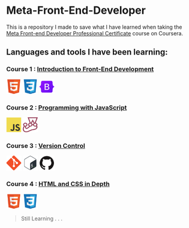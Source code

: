 # Meta-Front-End-Developer

This is a repository I made to save what I have learned when taking the [Meta Front-end Developer Professional Certificate](https://www.coursera.org/professional-certificates/meta-front-end-developer) course on Coursera.
 
 ## Languages and tools I have been learning:
### Course 1 : [Introduction to Front-End Development](/Course1_IntroToWebDev/)
 <p>
  <img src="https://github.com/devicons/devicon/blob/master/icons/html5/html5-original.svg" width="40" height="40">
  <img src="https://github.com/devicons/devicon/blob/master/icons/css3/css3-original.svg" width="40" height="40">
  <img src="https://github.com/devicons/devicon/blob/master/icons/bootstrap/bootstrap-original.svg" width="40" height="40">
 </p>

### Course 2 : [Programming with JavaScript](/Course2_Javascript/)
 <p>
  <img src="https://github.com/devicons/devicon/blob/master/icons/javascript/javascript-original.svg" width="40" height="40">
  <img src="https://github.com/devicons/devicon/blob/master/icons/jest/jest-plain.svg" width="40" height="40">
 </p>

 ### Course 3 : [Version Control](/Course3_VersionControl/)
 <p>
  <img src="https://github.com/devicons/devicon/blob/master/icons/git/git-original.svg" width="40" height="40">
  <img src="https://github.com/devicons/devicon/blob/master/icons/bash/bash-original.svg" width="40" height="40">
  <img src="https://github.com/devicons/devicon/blob/master/icons/github/github-original.svg" width="40" height="40">
 </p>

### Course 4 : [HTML and CSS in Depth](/Course4_htmlCSS_inDepth/)
<p>
  <img src="https://github.com/devicons/devicon/blob/master/icons/html5/html5-original.svg" width="40" height="40">
  <img src="https://github.com/devicons/devicon/blob/master/icons/css3/css3-original.svg" width="40" height="40">
</p>

<!-- ### Course 5 : HTML and CSS in Depth
<p>
  <img src="https://github.com/devicons/devicon/blob/master/icons/react/react-original.svg" width="40" height="40">
</p> -->

> Still Learning . . .